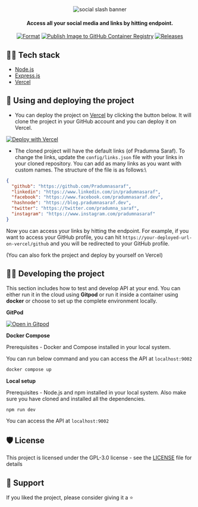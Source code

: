 <div align="center">

<img src="https://user-images.githubusercontent.com/51878265/218109696-cf037ad4-87a4-4866-9df3-de7422c96b95.png" alt = "social slash banner">

<h4>Access all your social media and links by hitting endpoint.</h4>

[![Format](https://github.com/Pradumnasaraf/SocialSlash/actions/workflows/prettier.yml/badge.svg)](https://github.com/Pradumnasaraf/SocialSlash/actions/workflows/prettier.yml) [![Publish Image to GitHub Container Registry](https://github.com/Pradumnasaraf/SocialSlash/actions/workflows/publish-ghcr.yml/badge.svg)](https://github.com/Pradumnasaraf/SocialSlash/actions/workflows/publish-ghcr.yml) [![Releases](https://github.com/Pradumnasaraf/SocialSlash/actions/workflows/releases.yml/badge.svg)](https://github.com/Pradumnasaraf/SocialSlash/actions/workflows/releases.yml)

</div>

## 👨‍💻 Tech stack

- [Node.js](https://nodejs.org/en/)
- [Express.js](https://expressjs.com/)
- [Vercel](https://vercel.com/)

## 🚀 Using and deploying the project

- You can deploy the project on [Vercel](https://vercel.com/) by clicking the button below. It will clone the project in your GitHub account and you can deploy it on Vercel.

[![Deploy with Vercel](https://vercel.com/button)](https://vercel.com/new/clone?repository-url=https%3A%2F%2Fgithub.com%2FPradumnasaraf%2FSocialSlash)

- The cloned project will have the default links (of Pradumna Saraf). To change the links, update the `config/links.json` file with your links in your cloned repository. You can add as many links as you want with custom names. The structure of the file is as follows:\

```json
{
  "github": "https://github.com/Pradumnasaraf",
  "linkedin": "https://www.linkedin.com/in/pradumnasaraf",
  "facebook": "https://www.facebook.com/pradumnasaraf.dev",
  "hashnode": "https://blog.pradumnasaraf.dev",
  "twitter": "https://twitter.com/pradumna_saraf",
  "instagram": "https://www.instagram.com/pradumnasaraf"
}
```

Now you can access your links by hitting the endpoint. For example, if you want to access your GitHub profile, you can hit `https://your-deployed-url-on-vercel/github` and you will be redirected to your GitHub profile.

(You can also fork the project and deploy by yourself on Vercel)

## 👨‍💻 Developing the project

This section includes how to test and develop API at your end. You can either run it in the cloud using **Gitpod** or run it inside a container using **docker** or choose to set up the complete environment locally.

**GitPod**

[![Open in Gitpod](https://gitpod.io/button/open-in-gitpod.svg)](https://gitpod.io/#https://github.com/Pradumnasaraf/SocialSlash)

**Docker Compose**

Prerequisites - Docker and Compose installed in your local system.

You can run below command and you can access the API at `localhost:9002`

```bash
docker compose up
```

**Local setup**

Prerequisites - Node.js and npm installed in your local system. Also make sure you have cloned and installed all the dependencies.

```js
npm run dev
```

You can access the API at `localhost:9002`

## 🛡️ License

This project is licensed under the GPL-3.0 license - see the [LICENSE](LICENSE) file for details

## 🤝 Support

If you liked the project, please consider giving it a ⭐️

